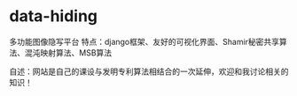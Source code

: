 # data-hiding
多功能图像隐写平台
特点：django框架、友好的可视化界面、Shamir秘密共享算法、混沌映射算法、MSB算法   

自述：网站是自己的课设与发明专利算法相结合的一次延伸，欢迎和我讨论相关的知识！
